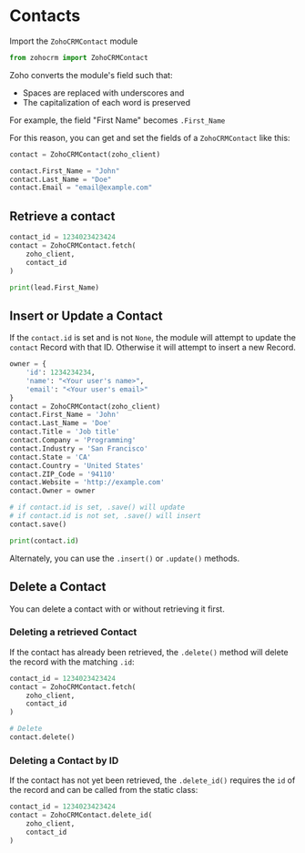 
# Contacts

Import the `ZohoCRMContact` module

```python
from zohocrm import ZohoCRMContact
```

Zoho converts the module's field such that:
* Spaces are replaced with underscores and 
* The capitalization of each word is preserved

For example, the field "First Name" becomes `.First_Name`

For this reason, you can get and set the fields of a `ZohoCRMContact` like this:

```python
contact = ZohoCRMContact(zoho_client)

contact.First_Name = "John"
contact.Last_Name = "Doe"
contact.Email = "email@example.com"
```

## Retrieve a contact

```python
contact_id = 1234023423424
contact = ZohoCRMContact.fetch(
    zoho_client,
    contact_id
)

print(lead.First_Name)
```

## Insert or Update a Contact

If the `contact.id` is set and is not `None`, the module will attempt to update the `contact` Record with that ID. Otherwise it will attempt to insert a new Record.

```python
owner = {
    'id': 1234234234,
    'name': "<Your user's name>",
    'email': "<Your user's email>"
}
contact = ZohoCRMContact(zoho_client)
contact.First_Name = 'John'
contact.Last_Name = 'Doe'
contact.Title = 'Job title'
contact.Company = 'Programming'
contact.Industry = 'San Francisco'
contact.State = 'CA'
contact.Country = 'United States'
contact.ZIP_Code = '94110'
contact.Website = 'http://example.com'
contact.Owner = owner

# if contact.id is set, .save() will update
# if contact.id is not set, .save() will insert
contact.save()

print(contact.id)
```

Alternately, you can use the `.insert()` or `.update()` methods.

## Delete a Contact

You can delete a contact with or without retrieving it first.

### Deleting a retrieved Contact

If the contact has already  been retrieved, the `.delete()` method will delete the record with the matching `.id`:

```python
contact_id = 1234023423424
contact = ZohoCRMContact.fetch(
    zoho_client,
    contact_id
)

# Delete
contact.delete()
```

### Deleting a Contact by ID

If the contact has not yet been retrieved, the `.delete_id()` requires the `id` of the record and can be called from the static class:

```python
contact_id = 1234023423424
contact = ZohoCRMContact.delete_id(
    zoho_client,
    contact_id
)
```
